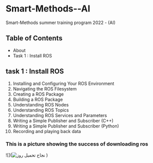 # Smart-Methods--AI
Smart-Methods summer training program 2022 - (AI)

## Table of Contents
- About
- Task 1 : Install ROS
## task 1 : Install ROS
1. Installing and Configuring Your ROS Environment
2. Navigating the ROS Filesystem
3. Creating a ROS Package
4. Building a ROS Package
5. Understanding ROS Nodes
6. Understanding ROS Topics
7. Understanding ROS Services and Parameters
8. Writing a Simple Publisher and Subscriber (C++)
9. Writing a Simple Publisher and Subscriber (Python)
10. Recording and playing back data

### This is a picture showing the success of downloading ros
![](![نجاح تحميل روز](https://user-images.githubusercontent.com/108503091/180417350-0c8081bc-0ae0-4782-9ec4-fc03ac86d28d.jpeg)
)


